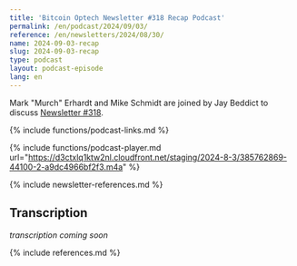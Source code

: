 ```yaml
---
title: 'Bitcoin Optech Newsletter #318 Recap Podcast'
permalink: /en/podcast/2024/09/03/
reference: /en/newsletters/2024/08/30/
name: 2024-09-03-recap
slug: 2024-09-03-recap
type: podcast
layout: podcast-episode
lang: en
---
```

Mark "Murch" Erhardt and Mike Schmidt are joined by Jay Beddict to discuss [Newsletter #318]({{page.reference}}).

{% include functions/podcast-links.md %}

{% include functions/podcast-player.md url="https://d3ctxlq1ktw2nl.cloudfront.net/staging/2024-8-3/385762869-44100-2-a9dc4966bf2f3.m4a" %}

{% include newsletter-references.md %}

## Transcription

_transcription coming soon_

{% include references.md %}

